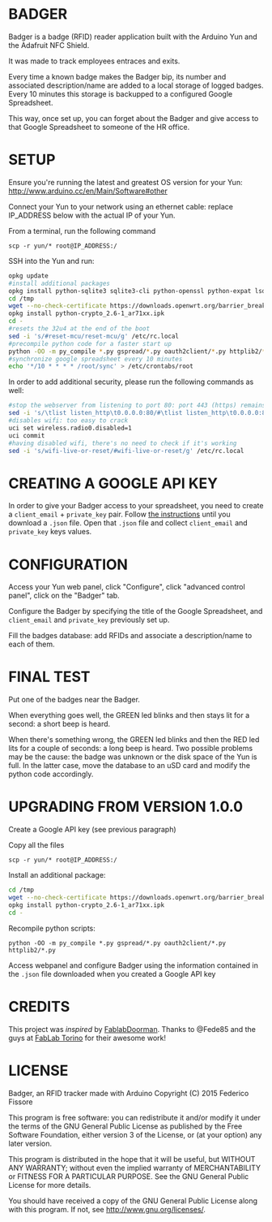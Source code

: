 # BADGER

Badger is a badge (RFID) reader application built with the Arduino Yun and the Adafruit NFC Shield.

It was made to track employees entraces and exits.

Every time a known badge makes the Badger bip, its number and associated description/name are added to a local storage 
of logged badges. Every 10 minutes this storage is backupped to a configured Google Spreadsheet.

This way, once set up, you can forget about the Badger and give access to that Google Spreadsheet to someone of the HR office.

# SETUP

Ensure you're running the latest and greatest OS version for your Yun: http://www.arduino.cc/en/Main/Software#other

Connect your Yun to your network using an ethernet cable: replace IP_ADDRESS below with the actual IP of your Yun.

From a terminal, run the following command

`scp -r yun/* root@IP_ADDRESS:/`

SSH into the Yun and run:

```bash
opkg update
#install additional packages
opkg install python-sqlite3 sqlite3-cli python-openssl python-expat lsqlite3
cd /tmp
wget --no-check-certificate https://downloads.openwrt.org/barrier_breaker/14.07/ar71xx/generic/packages/oldpackages/python-crypto_2.6-1_ar71xx.ipk
opkg install python-crypto_2.6-1_ar71xx.ipk
cd -
#resets the 32u4 at the end of the boot
sed -i 's/#reset-mcu/reset-mcu/g' /etc/rc.local
#precompile python code for a faster start up
python -OO -m py_compile *.py gspread/*.py oauth2client/*.py httplib2/*.py
#synchronize google spreadsheet every 10 minutes
echo '*/10 * * * * /root/sync' > /etc/crontabs/root
```

In order to add additional security, please run the following commands as well:

```bash
#stop the webserver from listening to port 80: port 443 (https) remains active
sed -i 's/\tlist listen_http\t0.0.0.0:80/#\tlist listen_http\t0.0.0.0:80/g' /etc/config/uhttpd
#disables wifi: too easy to crack
uci set wireless.radio0.disabled=1
uci commit
#having disabled wifi, there's no need to check if it's working
sed -i 's/wifi-live-or-reset/#wifi-live-or-reset/g' /etc/rc.local
```

# CREATING A GOOGLE API KEY

In order to give your Badger access to your spreadsheet, you need to create a `client_email` + `private_key` pair. 
Follow [the instructions](http://gspread.readthedocs.org/en/latest/oauth2.html) until you download a `.json` file. Open that `.json` file 
and collect `client_email` and `private_key` keys values.

# CONFIGURATION

Access your Yun web panel, click "Configure", click "advanced control panel", click on the "Badger" tab.

Configure the Badger by specifying the title of the Google Spreadsheet, and `client_email` and `private_key` previously set up.

Fill the badges database: add RFIDs and associate a description/name to each of them.

# FINAL TEST

Put one of the badges near the Badger.

When everything goes well, the GREEN led blinks and then stays lit for a second: a short beep is heard.

When there's something wrong, the GREEN led blinks and then the RED led lits for a couple of seconds: a long beep is heard. 
Two possible problems may be the cause: the badge was unknown or the disk space of the Yun is full. In the latter case, 
move the database to an uSD card and modify the python code accordingly.

# UPGRADING FROM VERSION 1.0.0

Create a Google API key (see previous paragraph)

Copy all the files

`scp -r yun/* root@IP_ADDRESS:/`

Install an additional package:

```bash
cd /tmp
wget --no-check-certificate https://downloads.openwrt.org/barrier_breaker/14.07/ar71xx/generic/packages/oldpackages/python-crypto_2.6-1_ar71xx.ipk
opkg install python-crypto_2.6-1_ar71xx.ipk
cd -
```

Recompile python scripts:

`python -OO -m py_compile *.py gspread/*.py oauth2client/*.py httplib2/*.py`

Access webpanel and configure Badger using the information contained in the `.json` file downloaded when you created a Google API key

# CREDITS

This project was *inspired* by [FablabDoorman](https://github.com/FablabTorino/FablabDoorman). Thanks to @Fede85 and the guys at [FabLab Torino](http://fablabtorino.org/) for their awesome work!

# LICENSE

Badger, an RFID tracker made with Arduino
Copyright (C) 2015 Federico Fissore

This program is free software: you can redistribute it and/or modify
it under the terms of the GNU General Public License as published by
the Free Software Foundation, either version 3 of the License, or
(at your option) any later version.

This program is distributed in the hope that it will be useful,
but WITHOUT ANY WARRANTY; without even the implied warranty of
MERCHANTABILITY or FITNESS FOR A PARTICULAR PURPOSE.  See the
GNU General Public License for more details.

You should have received a copy of the GNU General Public License
along with this program.  If not, see <http://www.gnu.org/licenses/>.

